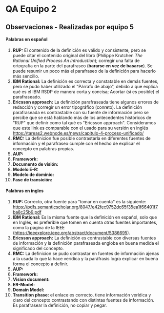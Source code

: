 # QA Equipo 2
## Observaciones - Realizadas por equipo 5

#### Palabras en español
1. **RUP:** El contenido de la definición es válido y consistente, pero se puede citar el contenido
   original del libro (Philippe Krutchen *The Rational Unified Process An Introduction*);
   corregir una falta de ortografía en la parte del parafraseo (**bararse en vez de basarse**).
   Se puede resumir un poco más el parafraseo de la definición para hacerlo más sencillo.
2. **IBM Rational:** La definición es correcta y constatable en demás fuentes, pero se pudo haber utilizado el
   "Párrafo de abajo", debido a que explica qué es el IBM RSDP de manera corta y concisa; Acortar (si es posible)
   el parafraseado.
3. **Ericsson approach:** La definición parafraseada tiene algunos errores de redacción y corregir un error tipográfico (conreto). La definición parafraseada es contrastable con su fuente de información pero se percibe que se está hablando más de los antecedentes históricos de "RUP" que definir como tal qué es "Ericsson approach". Consideramos que este link es comparable con el usado para su versión en inglés https://tareas2.webnode.es/news/capitulo-4-proceso-unificado/
4. **RMC:** La definicion fue posible contrastarla en diferentes fuentes de información y el parafraseo cumple con el hecho de explicar el concepto en palabras propias.
5. **AUP:**
6. **Framework:**
7. **Documento de visión:**
8. **Modelo E-R:**
9. **Modelo de dominio:**
10. **Fase de transición:**

#### Palabras en ingles
1.  **RUP:** Correcto, otra fuente para "tomar en cuenta" es la siguiente:        https://pdfs.semanticscholar.org/8047/e42fec9752dc65f35ea1f66401f7ba8c25b9.pdf
2. **IBM Rational:** Es la misma fuente que la definición en español, solo que en Inglés, es preferible que 
  tomen en cuenta otras fuentes importantes, como la página de la IEEE (https://ieeexplore.ieee.org/abstract/document/5386695).
3. **Ericsson approach:** La definición es contrastable con diversas fuentes de información y la definición parafraseada engloba en buena medida el significado del concepto.
4. **RMC:** La definicion se pudo contrastar en fuentes de información ajenas a la usada lo que la hace verídica y la paráfrasis logra explicar en buena forma el concepto a definir. 
5. **AUP:**
6. **Framework:**
7. **Vision document:**
8. **ER-Model:**
9. **Domain Model:**
10. **Transition phase:** el enlace es correcto, tiene información verídica y claro del concepto contrastando con distintas fuentes de información. Es parafrasear la definición, no copiar y pegar.
